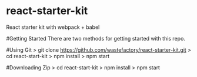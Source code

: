 # react-starter-kit
React starter kit with  webpack + babel

#Getting Started
There are two methods for getting started with this repo.

#Using Git
    > git clone https://github.com/wastefactory/react-starter-kit.git
    > cd react-start-kit
    > npm install
    > npm start

#Downloading Zip
    > cd react-start-kit
    > npm install
    > npm start
